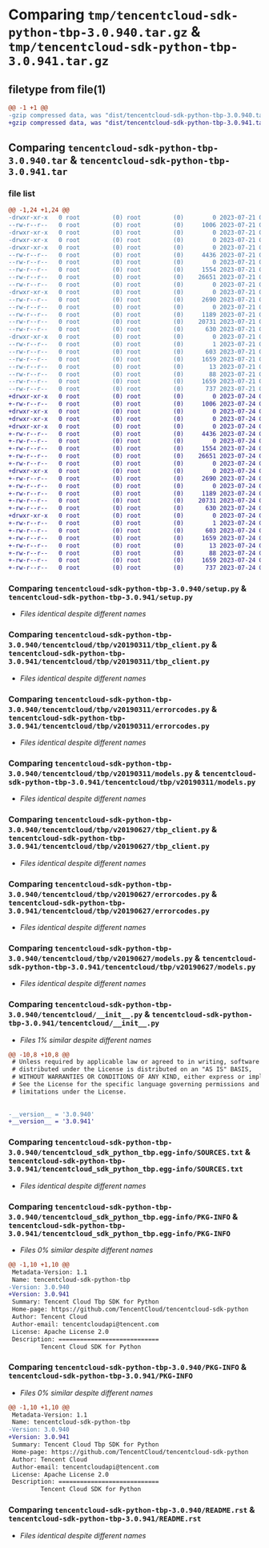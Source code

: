 # Comparing `tmp/tencentcloud-sdk-python-tbp-3.0.940.tar.gz` & `tmp/tencentcloud-sdk-python-tbp-3.0.941.tar.gz`

## filetype from file(1)

```diff
@@ -1 +1 @@
-gzip compressed data, was "dist/tencentcloud-sdk-python-tbp-3.0.940.tar", last modified: Fri Jul 21 00:49:51 2023, max compression
+gzip compressed data, was "dist/tencentcloud-sdk-python-tbp-3.0.941.tar", last modified: Mon Jul 24 00:44:09 2023, max compression
```

## Comparing `tencentcloud-sdk-python-tbp-3.0.940.tar` & `tencentcloud-sdk-python-tbp-3.0.941.tar`

### file list

```diff
@@ -1,24 +1,24 @@
-drwxr-xr-x   0 root         (0) root         (0)        0 2023-07-21 00:49:51.000000 tencentcloud-sdk-python-tbp-3.0.940/
--rw-r--r--   0 root         (0) root         (0)     1006 2023-07-21 00:49:51.000000 tencentcloud-sdk-python-tbp-3.0.940/setup.py
-drwxr-xr-x   0 root         (0) root         (0)        0 2023-07-21 00:49:51.000000 tencentcloud-sdk-python-tbp-3.0.940/tencentcloud/
-drwxr-xr-x   0 root         (0) root         (0)        0 2023-07-21 00:49:51.000000 tencentcloud-sdk-python-tbp-3.0.940/tencentcloud/tbp/
-drwxr-xr-x   0 root         (0) root         (0)        0 2023-07-21 00:49:51.000000 tencentcloud-sdk-python-tbp-3.0.940/tencentcloud/tbp/v20190311/
--rw-r--r--   0 root         (0) root         (0)     4436 2023-07-21 00:49:51.000000 tencentcloud-sdk-python-tbp-3.0.940/tencentcloud/tbp/v20190311/tbp_client.py
--rw-r--r--   0 root         (0) root         (0)        0 2023-07-21 00:49:51.000000 tencentcloud-sdk-python-tbp-3.0.940/tencentcloud/tbp/v20190311/__init__.py
--rw-r--r--   0 root         (0) root         (0)     1554 2023-07-21 00:49:51.000000 tencentcloud-sdk-python-tbp-3.0.940/tencentcloud/tbp/v20190311/errorcodes.py
--rw-r--r--   0 root         (0) root         (0)    26651 2023-07-21 00:49:51.000000 tencentcloud-sdk-python-tbp-3.0.940/tencentcloud/tbp/v20190311/models.py
--rw-r--r--   0 root         (0) root         (0)        0 2023-07-21 00:49:51.000000 tencentcloud-sdk-python-tbp-3.0.940/tencentcloud/tbp/__init__.py
-drwxr-xr-x   0 root         (0) root         (0)        0 2023-07-21 00:49:51.000000 tencentcloud-sdk-python-tbp-3.0.940/tencentcloud/tbp/v20190627/
--rw-r--r--   0 root         (0) root         (0)     2690 2023-07-21 00:49:51.000000 tencentcloud-sdk-python-tbp-3.0.940/tencentcloud/tbp/v20190627/tbp_client.py
--rw-r--r--   0 root         (0) root         (0)        0 2023-07-21 00:49:51.000000 tencentcloud-sdk-python-tbp-3.0.940/tencentcloud/tbp/v20190627/__init__.py
--rw-r--r--   0 root         (0) root         (0)     1189 2023-07-21 00:49:51.000000 tencentcloud-sdk-python-tbp-3.0.940/tencentcloud/tbp/v20190627/errorcodes.py
--rw-r--r--   0 root         (0) root         (0)    20731 2023-07-21 00:49:51.000000 tencentcloud-sdk-python-tbp-3.0.940/tencentcloud/tbp/v20190627/models.py
--rw-r--r--   0 root         (0) root         (0)      630 2023-07-21 00:49:51.000000 tencentcloud-sdk-python-tbp-3.0.940/tencentcloud/__init__.py
-drwxr-xr-x   0 root         (0) root         (0)        0 2023-07-21 00:49:51.000000 tencentcloud-sdk-python-tbp-3.0.940/tencentcloud_sdk_python_tbp.egg-info/
--rw-r--r--   0 root         (0) root         (0)        1 2023-07-21 00:49:51.000000 tencentcloud-sdk-python-tbp-3.0.940/tencentcloud_sdk_python_tbp.egg-info/dependency_links.txt
--rw-r--r--   0 root         (0) root         (0)      603 2023-07-21 00:49:51.000000 tencentcloud-sdk-python-tbp-3.0.940/tencentcloud_sdk_python_tbp.egg-info/SOURCES.txt
--rw-r--r--   0 root         (0) root         (0)     1659 2023-07-21 00:49:51.000000 tencentcloud-sdk-python-tbp-3.0.940/tencentcloud_sdk_python_tbp.egg-info/PKG-INFO
--rw-r--r--   0 root         (0) root         (0)       13 2023-07-21 00:49:51.000000 tencentcloud-sdk-python-tbp-3.0.940/tencentcloud_sdk_python_tbp.egg-info/top_level.txt
--rw-r--r--   0 root         (0) root         (0)       88 2023-07-21 00:49:51.000000 tencentcloud-sdk-python-tbp-3.0.940/setup.cfg
--rw-r--r--   0 root         (0) root         (0)     1659 2023-07-21 00:49:51.000000 tencentcloud-sdk-python-tbp-3.0.940/PKG-INFO
--rw-r--r--   0 root         (0) root         (0)      737 2023-07-21 00:49:51.000000 tencentcloud-sdk-python-tbp-3.0.940/README.rst
+drwxr-xr-x   0 root         (0) root         (0)        0 2023-07-24 00:44:09.000000 tencentcloud-sdk-python-tbp-3.0.941/
+-rw-r--r--   0 root         (0) root         (0)     1006 2023-07-24 00:44:09.000000 tencentcloud-sdk-python-tbp-3.0.941/setup.py
+drwxr-xr-x   0 root         (0) root         (0)        0 2023-07-24 00:44:09.000000 tencentcloud-sdk-python-tbp-3.0.941/tencentcloud/
+drwxr-xr-x   0 root         (0) root         (0)        0 2023-07-24 00:44:09.000000 tencentcloud-sdk-python-tbp-3.0.941/tencentcloud/tbp/
+drwxr-xr-x   0 root         (0) root         (0)        0 2023-07-24 00:44:09.000000 tencentcloud-sdk-python-tbp-3.0.941/tencentcloud/tbp/v20190311/
+-rw-r--r--   0 root         (0) root         (0)     4436 2023-07-24 00:44:09.000000 tencentcloud-sdk-python-tbp-3.0.941/tencentcloud/tbp/v20190311/tbp_client.py
+-rw-r--r--   0 root         (0) root         (0)        0 2023-07-24 00:44:09.000000 tencentcloud-sdk-python-tbp-3.0.941/tencentcloud/tbp/v20190311/__init__.py
+-rw-r--r--   0 root         (0) root         (0)     1554 2023-07-24 00:44:09.000000 tencentcloud-sdk-python-tbp-3.0.941/tencentcloud/tbp/v20190311/errorcodes.py
+-rw-r--r--   0 root         (0) root         (0)    26651 2023-07-24 00:44:09.000000 tencentcloud-sdk-python-tbp-3.0.941/tencentcloud/tbp/v20190311/models.py
+-rw-r--r--   0 root         (0) root         (0)        0 2023-07-24 00:44:09.000000 tencentcloud-sdk-python-tbp-3.0.941/tencentcloud/tbp/__init__.py
+drwxr-xr-x   0 root         (0) root         (0)        0 2023-07-24 00:44:09.000000 tencentcloud-sdk-python-tbp-3.0.941/tencentcloud/tbp/v20190627/
+-rw-r--r--   0 root         (0) root         (0)     2690 2023-07-24 00:44:09.000000 tencentcloud-sdk-python-tbp-3.0.941/tencentcloud/tbp/v20190627/tbp_client.py
+-rw-r--r--   0 root         (0) root         (0)        0 2023-07-24 00:44:09.000000 tencentcloud-sdk-python-tbp-3.0.941/tencentcloud/tbp/v20190627/__init__.py
+-rw-r--r--   0 root         (0) root         (0)     1189 2023-07-24 00:44:09.000000 tencentcloud-sdk-python-tbp-3.0.941/tencentcloud/tbp/v20190627/errorcodes.py
+-rw-r--r--   0 root         (0) root         (0)    20731 2023-07-24 00:44:09.000000 tencentcloud-sdk-python-tbp-3.0.941/tencentcloud/tbp/v20190627/models.py
+-rw-r--r--   0 root         (0) root         (0)      630 2023-07-24 00:44:09.000000 tencentcloud-sdk-python-tbp-3.0.941/tencentcloud/__init__.py
+drwxr-xr-x   0 root         (0) root         (0)        0 2023-07-24 00:44:09.000000 tencentcloud-sdk-python-tbp-3.0.941/tencentcloud_sdk_python_tbp.egg-info/
+-rw-r--r--   0 root         (0) root         (0)        1 2023-07-24 00:44:09.000000 tencentcloud-sdk-python-tbp-3.0.941/tencentcloud_sdk_python_tbp.egg-info/dependency_links.txt
+-rw-r--r--   0 root         (0) root         (0)      603 2023-07-24 00:44:09.000000 tencentcloud-sdk-python-tbp-3.0.941/tencentcloud_sdk_python_tbp.egg-info/SOURCES.txt
+-rw-r--r--   0 root         (0) root         (0)     1659 2023-07-24 00:44:09.000000 tencentcloud-sdk-python-tbp-3.0.941/tencentcloud_sdk_python_tbp.egg-info/PKG-INFO
+-rw-r--r--   0 root         (0) root         (0)       13 2023-07-24 00:44:09.000000 tencentcloud-sdk-python-tbp-3.0.941/tencentcloud_sdk_python_tbp.egg-info/top_level.txt
+-rw-r--r--   0 root         (0) root         (0)       88 2023-07-24 00:44:09.000000 tencentcloud-sdk-python-tbp-3.0.941/setup.cfg
+-rw-r--r--   0 root         (0) root         (0)     1659 2023-07-24 00:44:09.000000 tencentcloud-sdk-python-tbp-3.0.941/PKG-INFO
+-rw-r--r--   0 root         (0) root         (0)      737 2023-07-24 00:44:09.000000 tencentcloud-sdk-python-tbp-3.0.941/README.rst
```

### Comparing `tencentcloud-sdk-python-tbp-3.0.940/setup.py` & `tencentcloud-sdk-python-tbp-3.0.941/setup.py`

 * *Files identical despite different names*

### Comparing `tencentcloud-sdk-python-tbp-3.0.940/tencentcloud/tbp/v20190311/tbp_client.py` & `tencentcloud-sdk-python-tbp-3.0.941/tencentcloud/tbp/v20190311/tbp_client.py`

 * *Files identical despite different names*

### Comparing `tencentcloud-sdk-python-tbp-3.0.940/tencentcloud/tbp/v20190311/errorcodes.py` & `tencentcloud-sdk-python-tbp-3.0.941/tencentcloud/tbp/v20190311/errorcodes.py`

 * *Files identical despite different names*

### Comparing `tencentcloud-sdk-python-tbp-3.0.940/tencentcloud/tbp/v20190311/models.py` & `tencentcloud-sdk-python-tbp-3.0.941/tencentcloud/tbp/v20190311/models.py`

 * *Files identical despite different names*

### Comparing `tencentcloud-sdk-python-tbp-3.0.940/tencentcloud/tbp/v20190627/tbp_client.py` & `tencentcloud-sdk-python-tbp-3.0.941/tencentcloud/tbp/v20190627/tbp_client.py`

 * *Files identical despite different names*

### Comparing `tencentcloud-sdk-python-tbp-3.0.940/tencentcloud/tbp/v20190627/errorcodes.py` & `tencentcloud-sdk-python-tbp-3.0.941/tencentcloud/tbp/v20190627/errorcodes.py`

 * *Files identical despite different names*

### Comparing `tencentcloud-sdk-python-tbp-3.0.940/tencentcloud/tbp/v20190627/models.py` & `tencentcloud-sdk-python-tbp-3.0.941/tencentcloud/tbp/v20190627/models.py`

 * *Files identical despite different names*

### Comparing `tencentcloud-sdk-python-tbp-3.0.940/tencentcloud/__init__.py` & `tencentcloud-sdk-python-tbp-3.0.941/tencentcloud/__init__.py`

 * *Files 1% similar despite different names*

```diff
@@ -10,8 +10,8 @@
 # Unless required by applicable law or agreed to in writing, software
 # distributed under the License is distributed on an "AS IS" BASIS,
 # WITHOUT WARRANTIES OR CONDITIONS OF ANY KIND, either express or implied.
 # See the License for the specific language governing permissions and
 # limitations under the License.
 
 
-__version__ = '3.0.940'
+__version__ = '3.0.941'
```

### Comparing `tencentcloud-sdk-python-tbp-3.0.940/tencentcloud_sdk_python_tbp.egg-info/SOURCES.txt` & `tencentcloud-sdk-python-tbp-3.0.941/tencentcloud_sdk_python_tbp.egg-info/SOURCES.txt`

 * *Files identical despite different names*

### Comparing `tencentcloud-sdk-python-tbp-3.0.940/tencentcloud_sdk_python_tbp.egg-info/PKG-INFO` & `tencentcloud-sdk-python-tbp-3.0.941/tencentcloud_sdk_python_tbp.egg-info/PKG-INFO`

 * *Files 0% similar despite different names*

```diff
@@ -1,10 +1,10 @@
 Metadata-Version: 1.1
 Name: tencentcloud-sdk-python-tbp
-Version: 3.0.940
+Version: 3.0.941
 Summary: Tencent Cloud Tbp SDK for Python
 Home-page: https://github.com/TencentCloud/tencentcloud-sdk-python
 Author: Tencent Cloud
 Author-email: tencentcloudapi@tencent.com
 License: Apache License 2.0
 Description: ============================
         Tencent Cloud SDK for Python
```

### Comparing `tencentcloud-sdk-python-tbp-3.0.940/PKG-INFO` & `tencentcloud-sdk-python-tbp-3.0.941/PKG-INFO`

 * *Files 0% similar despite different names*

```diff
@@ -1,10 +1,10 @@
 Metadata-Version: 1.1
 Name: tencentcloud-sdk-python-tbp
-Version: 3.0.940
+Version: 3.0.941
 Summary: Tencent Cloud Tbp SDK for Python
 Home-page: https://github.com/TencentCloud/tencentcloud-sdk-python
 Author: Tencent Cloud
 Author-email: tencentcloudapi@tencent.com
 License: Apache License 2.0
 Description: ============================
         Tencent Cloud SDK for Python
```

### Comparing `tencentcloud-sdk-python-tbp-3.0.940/README.rst` & `tencentcloud-sdk-python-tbp-3.0.941/README.rst`

 * *Files identical despite different names*

